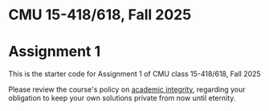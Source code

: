 # CMU 15-418/618, Fall 2025

# Assignment 1

This is the starter code for Assignment 1 of CMU class 15-418/618, Fall 2025

Please review the course's policy on [academic
integrity](http://www.cs.cmu.edu/~418/academicintegrity.html),
regarding your obligation to keep your own solutions private from now
until eternity.





